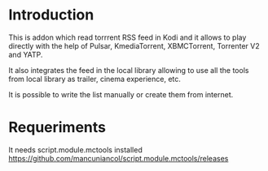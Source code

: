 Introduction
===================
This is addon which read torrrent RSS feed in Kodi and it allows to play directly with the help of Pulsar, KmediaTorrent, XBMCTorrent, Torrenter V2 and YATP.

It also integrates the feed in the local library allowing to use all the tools from local library as trailer, cinema experience, etc.

It is possible to write the list manually or create them from internet.

Requeriments
===================
It needs script.module.mctools installed 
https://github.com/mancuniancol/script.module.mctools/releases
